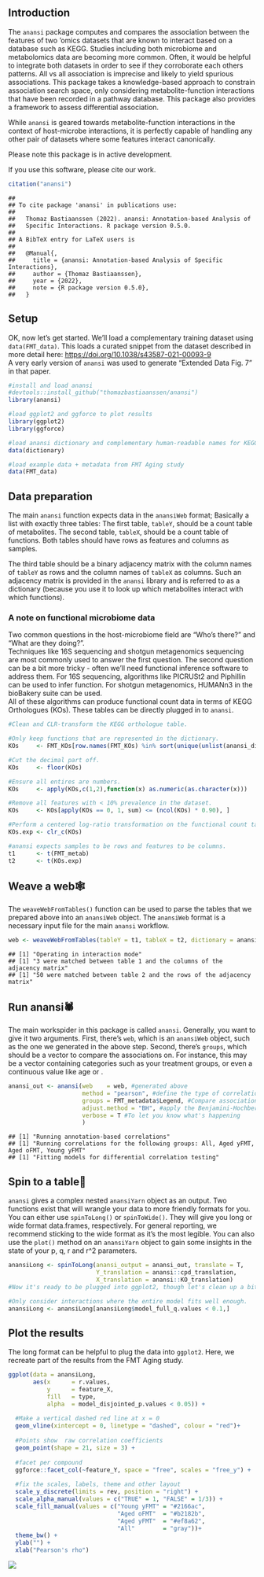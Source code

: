 <p align="justify">
<!-- README.md is generated from README.Rmd. Please edit that file -->

## Introduction

The `anansi` package computes and compares the association between the
features of two ’omics datasets that are known to interact based on a
database such as KEGG. Studies including both microbiome and
metabolomics data are becoming more common. Often, it would be helpful
to integrate both datasets in order to see if they corroborate each
others patterns. All vs all association is imprecise and likely to yield
spurious associations. This package takes a knowledge-based approach to
constrain association search space, only considering metabolite-function
interactions that have been recorded in a pathway database. This package
also provides a framework to assess differential association.

While `anansi` is geared towards metabolite-function interactions in the
context of host-microbe interactions, it is perfectly capable of
handling any other pair of datasets where some features interact
canonically.

Please note this package is in active development.

If you use this software, please cite our work.

``` r
citation("anansi")
```

    ## 
    ## To cite package 'anansi' in publications use:
    ## 
    ##   Thomaz Bastiaanssen (2022). anansi: Annotation-based Analysis of
    ##   Specific Interactions. R package version 0.5.0.
    ## 
    ## A BibTeX entry for LaTeX users is
    ## 
    ##   @Manual{,
    ##     title = {anansi: Annotation-based Analysis of Specific Interactions},
    ##     author = {Thomaz Bastiaanssen},
    ##     year = {2022},
    ##     note = {R package version 0.5.0},
    ##   }

## Setup

OK, now let’s get started. We’ll load a complementary training dataset
using `data(FMT_data)`. This loads a curated snippet from the dataset
described in more detail here:
<https://doi.org/10.1038/s43587-021-00093-9>  
A very early version of `anansi` was used to generate “Extended Data
Fig. 7” in that paper.

``` r
#install and load anansi
#devtools::install_github("thomazbastiaanssen/anansi")
library(anansi)

#load ggplot2 and ggforce to plot results
library(ggplot2)
library(ggforce)

#load anansi dictionary and complementary human-readable names for KEGG compounds and orthologues
data(dictionary)

#load example data + metadata from FMT Aging study
data(FMT_data)
```

## Data preparation

The main `anansi` function expects data in the `anansiWeb` format;
Basically a list with exactly three tables: The first table, `tableY`,
should be a count table of metabolites. The second table, `tableX`,
should be a count table of functions. Both tables should have rows as
features and columns as samples.

The third table should be a binary adjacency matrix with the column
names of `tableY` as rows and the column names of `tableX` as columns.
Such an adjacency matrix is provided in the `anansi` library and is
referred to as a dictionary (because you use it to look up which
metabolites interact with which functions).

### A note on functional microbiome data

Two common questions in the host-microbiome field are “Who’s there?” and
“What are they doing?”.  
Techniques like 16S sequencing and shotgun metagenomics sequencing are
most commonly used to answer the first question. The second question can
be a bit more tricky - often we’ll need functional inference software to
address them. For 16S sequencing, algorithms like PICRUSt2 and Piphillin
can be used to infer function. For shotgun metagenomics, HUMANn3 in the
bioBakery suite can be used.  
All of these algorithms can produce functional count data in terms of
KEGG Orthologues (KOs). These tables can be directly plugged in to
`anansi`.

``` r
#Clean and CLR-transform the KEGG orthologue table.

#Only keep functions that are represented in the dictionary.
KOs     <- FMT_KOs[row.names(FMT_KOs) %in% sort(unique(unlist(anansi_dic))),]

#Cut the decimal part off.
KOs     <- floor(KOs)

#Ensure all entires are numbers.
KOs     <- apply(KOs,c(1,2),function(x) as.numeric(as.character(x)))

#Remove all features with < 10% prevalence in the dataset.
KOs     <- KOs[apply(KOs == 0, 1, sum) <= (ncol(KOs) * 0.90), ] 

#Perform a centered log-ratio transformation on the functional count table.
KOs.exp <- clr_c(KOs)

#anansi expects samples to be rows and features to be columns. 
t1      <- t(FMT_metab)
t2      <- t(KOs.exp)
```

## Weave a web🕸️

The `weaveWebFromTables()` function can be used to parse the tables that
we prepared above into an `anansiWeb` object. The `anansiWeb` format is
a necessary input file for the main `anansi` workflow.

``` r
web <- weaveWebFromTables(tableY = t1, tableX = t2, dictionary = anansi_dic)
```

    ## [1] "Operating in interaction mode"
    ## [1] "3 were matched between table 1 and the columns of the adjacency matrix"
    ## [1] "50 were matched between table 2 and the rows of the adjacency matrix"

## Run anansi🕷️

The main workspider in this package is called `anansi`. Generally, you
want to give it two arguments. First, there’s `web`, which is an
`anansiWeb` object, such as the one we generated in the above step.
Second, there’s `groups`, which should be a vector to compare the
associations on. For instance, this may be a vector containing
categories such as your treatment groups, or even a continuous value
like age or .

``` r
anansi_out <- anansi(web    = web, #generated above
                     method = "pearson", #define the type of correlation used
                     groups = FMT_metadata$Legend, #Compare associations between treatments
                     adjust.method = "BH", #apply the Benjamini-Hochberg procedure for FDR
                     verbose = T #To let you know what's happening
                     )
```

    ## [1] "Running annotation-based correlations"
    ## [1] "Running correlations for the following groups: All, Aged yFMT, Aged oFMT, Young yFMT"
    ## [1] "Fitting models for differential correlation testing"

## Spin to a table📝

`anansi` gives a complex nested `anansiYarn` object as an output. Two
functions exist that will wrangle your data to more friendly formats for
you. You can either use `spinToLong()` or `spinToWide()`. They will give
you long or wide format data.frames, respectively. For general
reporting, we recommend sticking to the wide format as it’s the most
legible. You can also use the `plot()` method on an `anansiYarn` object
to gain some insights in the state of your p, q, r and r^2 parameters.

``` r
anansiLong <- spinToLong(anansi_output = anansi_out, translate = T, 
                         Y_translation = anansi::cpd_translation, 
                         X_translation = anansi::KO_translation)  
#Now it's ready to be plugged into ggplot2, though let's clean up a bit more. 

#Only consider interactions where the entire model fits well enough. 
anansiLong <- anansiLong[anansiLong$model_full_q.values < 0.1,]
```

## Plot the results

The long format can be helpful to plug the data into `ggplot2`. Here, we
recreate part of the results from the FMT Aging study.

``` r
ggplot(data = anansiLong, 
       aes(x      = r.values, 
           y      = feature_X, 
           fill   = type, 
           alpha  = model_disjointed_p.values < 0.05)) + 
  
  #Make a vertical dashed red line at x = 0
  geom_vline(xintercept = 0, linetype = "dashed", colour = "red")+
  
  #Points show  raw correlation coefficients
  geom_point(shape = 21, size = 3) + 
  
  #facet per compound
  ggforce::facet_col(~feature_Y, space = "free", scales = "free_y") + 
  
  #fix the scales, labels, theme and other layout
  scale_y_discrete(limits = rev, position = "right") +
  scale_alpha_manual(values = c("TRUE" = 1, "FALSE" = 1/3)) +
  scale_fill_manual(values = c("Young yFMT" = "#2166ac", 
                               "Aged oFMT"  = "#b2182b", 
                               "Aged yFMT"  = "#ef8a62", 
                               "All"        = "gray"))+
  theme_bw() + 
  ylab("") + 
  xlab("Pearson's rho")
```

![](README_files/figure-gfm/plot_FMT-1.png)<!-- -->
</p>

